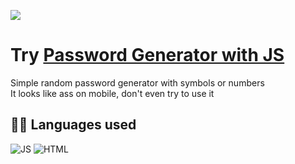 ![](https://github.com/ntsg-hub/passgenjs/blob/main/Image/Banner.PNG)
# **Try [Password Generator with JS](https://ntsg-hub.github.io/passgenjs/)**

Simple random password generator with symbols or numbers  
It looks like ass on mobile, don't even try to use it 

## **👩‍💻 Languages used**
![JS](https://img.shields.io/badge/JavaScript-323330?style=for-the-badge&logo=javascript&logoColor=F7DF1E) ![HTML](https://img.shields.io/badge/HTML5-E34F26?style=for-the-badge&logo=html5&logoColor=white) 
